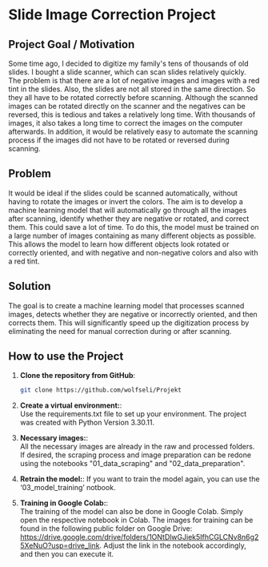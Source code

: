 # Slide Image Correction Project

## Project Goal / Motivation
Some time ago, I decided to digitize my family's tens of thousands of old slides. I bought a slide scanner, which can scan slides relatively quickly. The problem is that there are a lot of negative images and images with a red tint in the slides. Also, the slides are not all stored in the same direction. So they all have to be rotated correctly before scanning. Although the scanned images can be rotated directly on the scanner and the negatives can be reversed, this is tedious and takes a relatively long time. With thousands of images, it also takes a long time to correct the images on the computer afterwards. In addition, it would be relatively easy to automate the scanning process if the images did not have to be rotated or reversed during scanning.

## Problem
It would be ideal if the slides could be scanned automatically, without having to rotate the images or invert the colors. The aim is to develop a machine learning model that will automatically go through all the images after scanning, identify whether they are negative or rotated, and correct them. This could save a lot of time. To do this, the model must be trained on a large number of images containing as many different objects as possible. This allows the model to learn how different objects look rotated or correctly oriented, and with negative and non-negative colors and also with a red tint. 

## Solution
The goal is to create a machine learning model that processes scanned images, detects whether they are negative or incorrectly oriented, and then corrects them. This will significantly speed up the digitization process by eliminating the need for manual correction during or after scanning.

## How to use the Project
1. **Clone the repository from GitHub**:
   ```sh
   git clone https://github.com/wolfseli/Projekt

2. **Create a virtual environment:**:  
Use the requirements.txt file to set up your environment. 
The project was created with Python Version 3.30.11.

3. **Necessary images:**:  
All the necessary images are already in the raw and processed folders. If desired, the scraping process and image preparation can be redone using the notebooks "01_data_scraping" and "02_data_preparation".

4. **Retrain the model:**: 
If you want to train the model again, you can use the ‘03_model_training’ notbook.

5. **Training in Google Colab:**:  
The training of the model can also be done in Google Colab. Simply open the respective notebook in Colab. The images for training can be found in the following public folder on Google Drive: https://drive.google.com/drive/folders/1ONtDlwGJiek5IfhCGLCNv8n6g25XeNuO?usp=drive_link. Adjust the link in the notebook accordingly, and then you can execute it.
